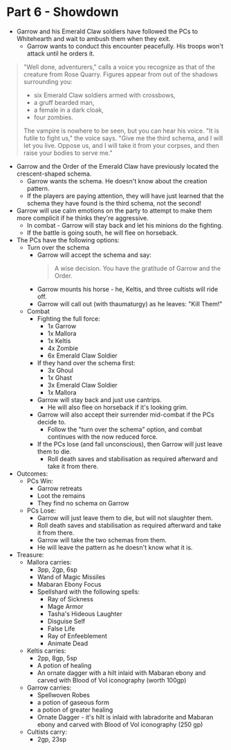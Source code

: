 # Part 6 - Showdown

- Garrow and his Emerald Claw soldiers have followed the PCs to Whitehearth and wait to ambush them when they exit.
  - Garrow wants to conduct this encounter peacefully. His troops won't attack until he orders it.

> "Well done, adventurers," calls a voice you recognize as that of the creature from Rose Quarry.
> Figures appear from out of the shadows surrounding you:
>
> - six Emerald Claw soldiers armed with crossbows,
> - a gruff bearded man,
> - a female in a dark cloak,
> - four zombies.
>
> The vampire is nowhere to be seen, but you can hear his voice.
> "It is futile to fight us," the voice says.
> "Give me the third schema, and I will let you live.
> Oppose us, and I will take it from your corpses, and then raise your bodies to serve me."

- Garrow and the Order of the Emerald Claw have previously located the crescent-shaped schema.
  - Garrow wants the schema. He doesn't know about the creation pattern.
  - If the players are paying attention, they will have just learned that the schema they have found is the third schema, not the second!
- Garrow will use calm emotions on the party to attempt to make them more complicit if he thinks they're aggressive.
  - In combat - Garrow will stay back and let his minions do the fighting.
  - If the battle is going south, he will flee on horseback.
- The PCs have the following options:
  - Turn over the schema
    - Garrow will accept the schema and say:
      > A wise decision. You have the gratitude of Garrow and the Order.
    - Garrow mounts his horse - he, Keltis, and three cultists will ride off.
    - Garrow will call out (with thaumaturgy) as he leaves: "Kill Them!"
  - Combat
    - Fighting the full force:
      - 1x Garrow
      - 1x Mallora
      - 1x Keltis
      - 4x Zombie
      - 6x Emerald Claw Soldier
    - If they hand over the schema first:
      - 3x Ghoul
      - 1x Ghast
      - 3x Emerald Claw Soldier
      - 1x Mallora
    - Garrow will stay back and just use cantrips.
      - He will also flee on horseback if it's looking grim.
    - Garrow will also accept their surrender mid-combat if the PCs decide to.
      - Follow the "turn over the schema" option, and combat continues with the now reduced force.
    - If the PCs lose (and fall unconscious), then Garrow will just leave them to die.
      - Roll death saves and stabilisation as required afterward and take it from there.
- Outcomes:
  - PCs Win:
    - Garrow retreats
    - Loot the remains
    - They find no schema on Garrow
  - PCs Lose:
    - Garrow will just leave them to die, but will not slaughter them.
    - Roll death saves and stabilisation as required afterward and take it from there.
    - Garrow will take the two schemas from them.
    - He will leave the pattern as he doesn't know what it is.
- Treasure:
  - Mallora carries:
    - 3pp, 2gp, 6sp
    - Wand of Magic Missiles
    - Mabaran Ebony Focus
    - Spellshard with the following spells:
      - Ray of Sickness
      - Mage Armor
      - Tasha's Hideous Laughter
      - Disguise Self
      - False Life
      - Ray of Enfeeblement
      - Animate Dead
  - Keltis carries:
    - 2pp, 8gp, 5sp
    - A potion of healing
    - An ornate dagger with a hilt inlaid with Mabaran ebony and carved with Blood of Vol iconography (worth 100gp)
  - Garrow carries:
    - Spellwoven Robes
    - a potion of gaseous form
    - a potion of greater healing
    - Ornate Dagger - it's hilt is inlaid with labradorite and Mabaran ebony and carved with Blood of Vol iconography (250 gp)
  - Cultists carry:
    - 2gp, 23sp
